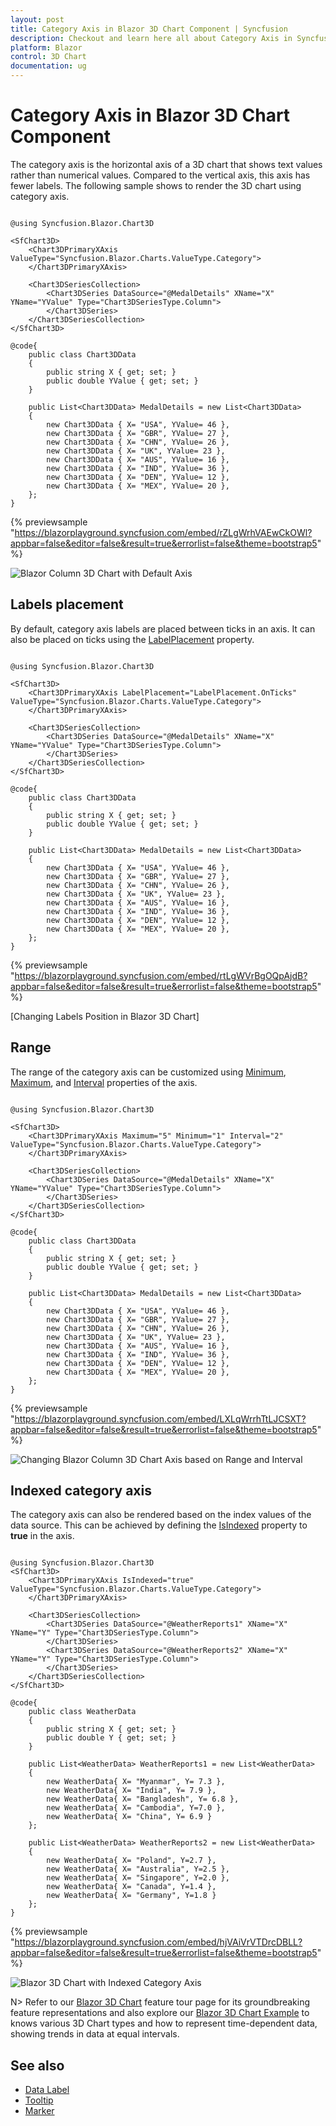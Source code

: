 ```yaml
---
layout: post
title: Category Axis in Blazor 3D Chart Component | Syncfusion
description: Checkout and learn here all about Category Axis in Syncfusion Blazor 3D Chart component and much more.
platform: Blazor
control: 3D Chart
documentation: ug
---
```


# Category Axis in Blazor 3D Chart Component

The category axis is the horizontal axis of a 3D chart that shows text values rather than numerical values. Compared to the vertical axis, this axis has fewer labels. The following sample shows to render the 3D chart using category axis.

```cshtml

@using Syncfusion.Blazor.Chart3D

<SfChart3D>
    <Chart3DPrimaryXAxis ValueType="Syncfusion.Blazor.Charts.ValueType.Category">
    </Chart3DPrimaryXAxis>

    <Chart3DSeriesCollection>
        <Chart3DSeries DataSource="@MedalDetails" XName="X" YName="YValue" Type="Chart3DSeriesType.Column">
        </Chart3DSeries>
    </Chart3DSeriesCollection>
</SfChart3D>

@code{
    public class Chart3DData
    {
        public string X { get; set; }
        public double YValue { get; set; }
    }

    public List<Chart3DData> MedalDetails = new List<Chart3DData>
	{
        new Chart3DData { X= "USA", YValue= 46 },
        new Chart3DData { X= "GBR", YValue= 27 },
        new Chart3DData { X= "CHN", YValue= 26 },
        new Chart3DData { X= "UK", YValue= 23 },
        new Chart3DData { X= "AUS", YValue= 16 },
        new Chart3DData { X= "IND", YValue= 36 },
        new Chart3DData { X= "DEN", YValue= 12 },
        new Chart3DData { X= "MEX", YValue= 20 },
    };
}

```
{% previewsample "https://blazorplayground.syncfusion.com/embed/rZLgWrhVAEwCkOWl?appbar=false&editor=false&result=true&errorlist=false&theme=bootstrap5" %}

![Blazor Column 3D Chart with Default Axis](images/category-axis/blazor-chart-default-axis.png)

## Labels placement

By default, category axis labels are placed between ticks in an axis. It can also be placed on ticks using the [LabelPlacement](https://help.syncfusion.com/cr/blazor/Syncfusion.Blazor.Charts.ChartAxis.html#Syncfusion_Blazor_Charts_ChartAxis_LabelPlacement) property.

```cshtml

@using Syncfusion.Blazor.Chart3D

<SfChart3D>
    <Chart3DPrimaryXAxis LabelPlacement="LabelPlacement.OnTicks" ValueType="Syncfusion.Blazor.Charts.ValueType.Category">
    </Chart3DPrimaryXAxis>

    <Chart3DSeriesCollection>
        <Chart3DSeries DataSource="@MedalDetails" XName="X" YName="YValue" Type="Chart3DSeriesType.Column">
        </Chart3DSeries>
    </Chart3DSeriesCollection>
</SfChart3D>

@code{
    public class Chart3DData
    {
        public string X { get; set; }
        public double YValue { get; set; }
    }
	
    public List<Chart3DData> MedalDetails = new List<Chart3DData>
	{
        new Chart3DData { X= "USA", YValue= 46 },
        new Chart3DData { X= "GBR", YValue= 27 },
        new Chart3DData { X= "CHN", YValue= 26 },
        new Chart3DData { X= "UK", YValue= 23 },
        new Chart3DData { X= "AUS", YValue= 16 },
        new Chart3DData { X= "IND", YValue= 36 },
        new Chart3DData { X= "DEN", YValue= 12 },
        new Chart3DData { X= "MEX", YValue= 20 },
    };
}

```
{% previewsample "https://blazorplayground.syncfusion.com/embed/rtLgWVrBgOQpAjdB?appbar=false&editor=false&result=true&errorlist=false&theme=bootstrap5" %}

[Changing Labels Position in Blazor 3D Chart]

## Range

The range of the category axis can be customized using [Minimum](https://help.syncfusion.com/cr/blazor/Syncfusion.Blazor.Charts.ChartAxis.html#Syncfusion_Blazor_Charts_ChartAxis_Minimum), [Maximum](https://help.syncfusion.com/cr/blazor/Syncfusion.Blazor.Charts.ChartAxis.html#Syncfusion_Blazor_Charts_ChartAxis_Maximum), and [Interval](https://help.syncfusion.com/cr/blazor/Syncfusion.Blazor.Charts.ChartAxis.html#Syncfusion_Blazor_Charts_ChartAxis_Interval) properties of the axis.

```cshtml

@using Syncfusion.Blazor.Chart3D

<SfChart3D>
    <Chart3DPrimaryXAxis Maximum="5" Minimum="1" Interval="2" ValueType="Syncfusion.Blazor.Charts.ValueType.Category">
    </Chart3DPrimaryXAxis>

    <Chart3DSeriesCollection>
        <Chart3DSeries DataSource="@MedalDetails" XName="X" YName="YValue" Type="Chart3DSeriesType.Column">
        </Chart3DSeries>
    </Chart3DSeriesCollection>
</SfChart3D>

@code{
    public class Chart3DData
    {
        public string X { get; set; }
        public double YValue { get; set; }
    }
	
    public List<Chart3DData> MedalDetails = new List<Chart3DData>
	{
        new Chart3DData { X= "USA", YValue= 46 },
        new Chart3DData { X= "GBR", YValue= 27 },
        new Chart3DData { X= "CHN", YValue= 26 },
        new Chart3DData { X= "UK", YValue= 23 },
        new Chart3DData { X= "AUS", YValue= 16 },
        new Chart3DData { X= "IND", YValue= 36 },
        new Chart3DData { X= "DEN", YValue= 12 },
        new Chart3DData { X= "MEX", YValue= 20 },
    };
}

```
{% previewsample "https://blazorplayground.syncfusion.com/embed/LXLqWrrhTtLJCSXT?appbar=false&editor=false&result=true&errorlist=false&theme=bootstrap5" %}

![Changing Blazor Column 3D Chart Axis based on Range and Interval](images/category-axis/blazor-chart-axis-range-and-interval.png)

## Indexed category axis

The category axis can also be rendered based on the index values of the data source. This can be achieved by defining the [IsIndexed](https://help.syncfusion.com/cr/blazor/Syncfusion.Blazor.Charts.ChartAxis.html#Syncfusion_Blazor_Charts_ChartAxis_IsIndexed) property to **true** in the axis.

```cshtml

@using Syncfusion.Blazor.Chart3D
<SfChart3D>
    <Chart3DPrimaryXAxis IsIndexed="true" ValueType="Syncfusion.Blazor.Charts.ValueType.Category">
    </Chart3DPrimaryXAxis>

    <Chart3DSeriesCollection>
        <Chart3DSeries DataSource="@WeatherReports1" XName="X" YName="Y" Type="Chart3DSeriesType.Column">
        </Chart3DSeries>
        <Chart3DSeries DataSource="@WeatherReports2" XName="X" YName="Y" Type="Chart3DSeriesType.Column">
        </Chart3DSeries>
    </Chart3DSeriesCollection>
</SfChart3D>

@code{
    public class WeatherData
    {
        public string X { get; set; }
        public double Y { get; set; }
    }

    public List<WeatherData> WeatherReports1 = new List<WeatherData>
	{
        new WeatherData{ X= "Myanmar", Y= 7.3 },
        new WeatherData{ X= "India", Y= 7.9 },
        new WeatherData{ X= "Bangladesh", Y= 6.8 },
        new WeatherData{ X= "Cambodia", Y=7.0 },
        new WeatherData{ X= "China", Y= 6.9 }
    };

    public List<WeatherData> WeatherReports2 = new List<WeatherData>
	{
        new WeatherData{ X= "Poland", Y=2.7 },
        new WeatherData{ X= "Australia", Y=2.5 },
        new WeatherData{ X= "Singapore", Y=2.0 },
        new WeatherData{ X= "Canada", Y=1.4 },
        new WeatherData{ X= "Germany", Y=1.8 }
    };
}

```
{% previewsample "https://blazorplayground.syncfusion.com/embed/hjVAiVrVTDrcDBLL?appbar=false&editor=false&result=true&errorlist=false&theme=bootstrap5" %}

![Blazor 3D Chart with Indexed Category Axis](images/category-axis/blazor-chart-index-category-axis.png)

N> Refer to our [Blazor 3D Chart](https://www.syncfusion.com/blazor-components/blazor-charts) feature tour page for its groundbreaking feature representations and also explore our [Blazor 3D Chart Example](https://blazor.syncfusion.com/demos/chart/line?theme=bootstrap5) to knows various 3D Chart types and how to represent time-dependent data, showing trends in data at equal intervals.

## See also

* [Data Label](./data-labels)
* [Tooltip](./tool-tip)
* [Marker](./data-markers)